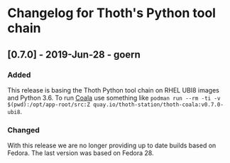 # Changelog for Thoth's Python tool chain

## [0.7.0] - 2019-Jun-28 - goern

### Added

This release is basing the Thoth Python tool chain on RHEL UBI8 images and Python 3.6. To run [Coala](https://coala.io/#/home?lang=Python) use something like `podman run --rm -ti -v $(pwd):/opt/app-root/src:Z quay.io/thoth-station/thoth-coala:v0.7.0-ubi8`.

### Changed

With this release we are no longer providing up to date builds based on Fedora. The last version was based on Fedora 28.

